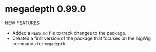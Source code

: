# megadepth 0.99.0

NEW FEATURES

* Added a `NEWS.md` file to track changes to the package.
* Created a first version of the package that focuses on the bigWig commands for
`megadepth`.
